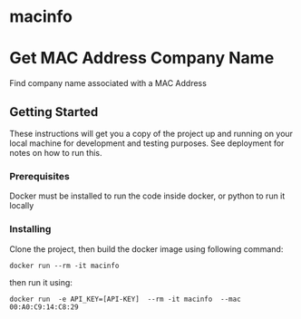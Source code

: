 # macinfo


# Get MAC Address Company Name

Find company name associated with a MAC Address

## Getting Started

These instructions will get you a copy of the project up and running on your local machine for development and testing purposes. See deployment for notes on how to run this.

### Prerequisites

Docker must be installed to run the code inside docker, or python to run it locally

### Installing

Clone the project, then build the docker image using following command:

```
docker run --rm -it macinfo
```

then run it using:

```
docker run  -e API_KEY=[API-KEY]  --rm -it macinfo  --mac  00:A0:C9:14:C8:29
```

